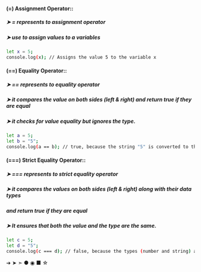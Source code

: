#### (=) Assignment Operator::
##### ➤ = represents to assignment operator 
##### ➤ use to  assign values to a variables

```bash
let x = 5; 
console.log(x); // Assigns the value 5 to the variable x
```


#### (==) Equality Operator::
##### ➤ == represents to equality operator 
##### ➤ it compares the value on both sides (left & right) and return true if they are equal
##### ➤ it checks for value equality but ignores the type.

```bash
let a = 5;
let b = "5";
console.log(a == b); // true, because the string "5" is converted to the number 5 before comparison
```


#### (===) Strict Equality Operator::
##### ➤ === represents to strict equality operator
##### ➤ it compares the values on both sides (left & right) along with their data types 
#####   and return true if they are equal
##### ➤ It ensures that both the value and the type are the same.

```bash
let c = 5;
let d = "5";
console.log(c === d); // false, because the types (number and string) are different
```

➔
➤
➣
●
◉
■
☆